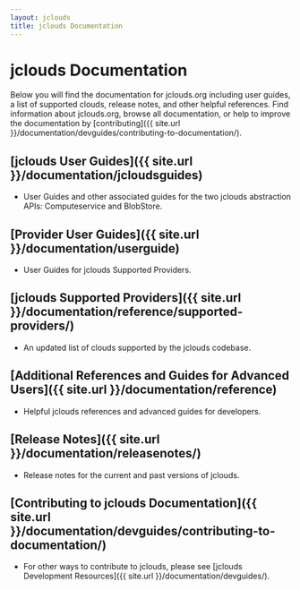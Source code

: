 ```yaml
---
layout: jclouds
title: jclouds Documentation
---
```


# jclouds Documentation

Below you will find the documentation for jclouds.org including user guides, a list of supported clouds, release notes, and other helpful 
references. Find information about jclouds.org, browse all documentation, or help to improve the documentation by [contributing]({{ site.url }}/documentation/devguides/contributing-to-documentation/).

## [jclouds User Guides]({{ site.url }}/documentation/jcloudsguides)

* User Guides and other associated guides for the two jclouds abstraction APIs: Computeservice and BlobStore.  

## [Provider User Guides]({{ site.url }}/documentation/userguide)

* User Guides for jclouds Supported Providers.

## [jclouds Supported Providers]({{ site.url }}/documentation/reference/supported-providers/)

* An updated list of clouds supported by the jclouds codebase.

## [Additional References and Guides for Advanced Users]({{ site.url }}/documentation/reference)

* Helpful jclouds references and advanced guides for developers.

## [Release Notes]({{ site.url }}/documentation/releasenotes/)

* Release notes for the current and past versions of jclouds.

## [Contributing to jclouds Documentation]({{ site.url }}/documentation/devguides/contributing-to-documentation/)

* For other ways to contribute to jclouds, please see [jclouds Development Resources]({{ site.url }}/documentation/devguides/).
